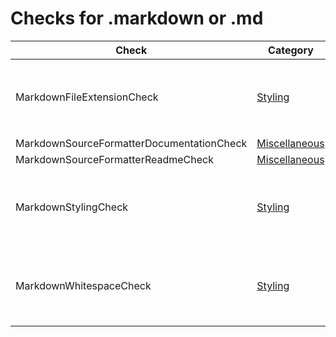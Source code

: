 # Checks for .markdown or .md

Check | Category | Description
----- | -------- | -----------
MarkdownFileExtensionCheck | [Styling](styling_checks.markdown#styling-checks) | Finds `markdown` files with `.md` extension (use `.markdown`). |
MarkdownSourceFormatterDocumentationCheck | [Miscellaneous](miscellaneous_checks.markdown#miscellaneous-checks) | |
MarkdownSourceFormatterReadmeCheck | [Miscellaneous](miscellaneous_checks.markdown#miscellaneous-checks) | |
MarkdownStylingCheck | [Styling](styling_checks.markdown#styling-checks) | Applies rules to enforce consisteny in code style. |
MarkdownWhitespaceCheck | [Styling](styling_checks.markdown#styling-checks) | Finds missing and unnecessary whitespace in `.markdown` files. |